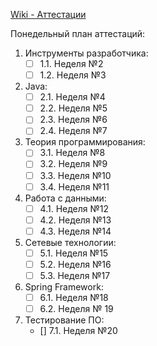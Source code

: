 [Wiki - Аттестации](../../wikis/Аттестации)

Понедельный план аттестаций:
1. Инструменты разработчика:
    - [ ] 1.1. Неделя №2
    - [ ] 1.2. Неделя №3
2. Java:
    - [ ] 2.1. Неделя №4
    - [ ] 2.2. Неделя №5
    - [ ] 2.3. Неделя №6
    - [ ] 2.4. Неделя №7
3. Теория программирования:
    - [ ] 3.1. Неделя №8
    - [ ] 3.2. Неделя №9
    - [ ] 3.3. Неделя №10
    - [ ] 3.4. Неделя №11
4. Работа с данными:
    - [ ] 4.1. Неделя №12
    - [ ] 4.2. Неделя №13
    - [ ] 4.3. Неделя №14
5. Сетевые технологии:
    - [ ] 5.1. Неделя №15
    - [ ] 5.2. Неделя №16
    - [ ] 5.3. Неделя №17
6. Spring Framework:
    - [ ] 6.1. Неделя №18
    - [ ] 6.2. Неделя № 19
7. Тестирование ПО:
    - [] 7.1. Неделя №20
